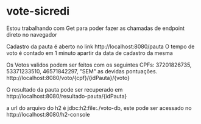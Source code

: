 # vote-sicredi

Estou trabalhando com Get para poder fazer as chamadas de endpoint direto no navegador

Cadastro da pauta é aberto no link
http://localhost:8080/pauta
O tempo de voto é contado em 1 minuto apartir da data de cadastro da mesma

Os Votos validos podem ser feitos com os seguintes CPFs: 37201826735, 53371233510, 46571842297, "SEM" as devidas pontuações.  
http://localhost:8080/voto/{cpf}/{idPauta}/{voto}

O resultado da pauta pode ser recuperado em http://localhost:8080/resultado-pauta/{idPauta}

a url do arquivo do h2 é jdbc:h2:file:./voto-db, este pode ser acessado no http://localhost:8080/h2-console